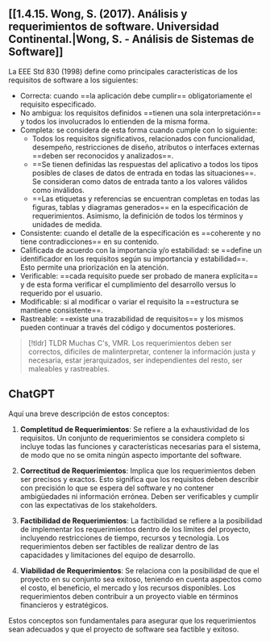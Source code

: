 ## [[1.4.15. Wong, S. (2017). Análisis y requerimientos de software. Universidad Continental.|Wong, S. - Análisis de Sistemas de Software]]
La EEE Std 830 (1998) define como principales características de los requisitos de software a los siguientes:
- Correcta: cuando ==la aplicación debe cumplir== obligatoriamente el requisito especificado.
- No ambigua: los requisitos definidos ==tienen una sola interpretación== y todos los involucrados lo entienden de la misma forma.
- Completa: se considera de esta forma cuando cumple con lo siguiente:
	- Todos los requisitos significativos, relacionados con funcionalidad, desempeño, restricciones de diseño, atributos o interfaces externas ==deben ser reconocidos y analizados==.
	- ==Se tienen definidas las respuestas del aplicativo a todos los tipos posibles de clases de datos de entrada en todas las situaciones==. Se consideran como datos de entrada tanto a los valores válidos como inválidos.
	- ==Las etiquetas y referencias se encuentran completas en todas las figuras, tablas y diagramas generados== en la especificación de requerimientos. Asimismo, la definición de todos los términos y unidades de medida.
- Consistente: cuando el detalle de la especificación es ==coherente y no tiene contradicciones== en su contenido.
- Calificada de acuerdo con la importancia y/o estabilidad: se ==define un identificador en los requisitos según su importancia y estabilidad==. Esto permite una priorización en la atención.
- Verificable: ==cada requisito puede ser probado de manera explícita== y de esta forma verificar el cumplimiento del desarrollo versus lo requerido por el usuario.
- Modificable: si al modificar o variar el requisito la ==estructura se mantiene consistente==.
- Rastreable: ==existe una trazabilidad de requisitos== y los mismos pueden continuar a través del código y documentos posteriores.

> [!tldr] TLDR
> Muchas C's, VMR. Los requerimientos deben ser correctos, dificiles de malinterpretar, contener la información justa y necesaria, estar jerarquizados, ser independientes del resto, ser maleables y rastreables.



## ChatGPT 
Aquí una breve descripción de estos conceptos:

1. **Completitud de Requerimientos**: Se refiere a la exhaustividad de los requisitos. Un conjunto de requerimientos se considera completo si incluye todas las funciones y características necesarias para el sistema, de modo que no se omita ningún aspecto importante del software.

2. **Correctitud de Requerimientos**: Implica que los requerimientos deben ser precisos y exactos. Esto significa que los requisitos deben describir con precisión lo que se espera del software y no contener ambigüedades ni información errónea. Deben ser verificables y cumplir con las expectativas de los stakeholders.

3. **Factibilidad de Requerimientos**: La factibilidad se refiere a la posibilidad de implementar los requerimientos dentro de los límites del proyecto, incluyendo restricciones de tiempo, recursos y tecnología. Los requerimientos deben ser factibles de realizar dentro de las capacidades y limitaciones del equipo de desarrollo.

4. **Viabilidad de Requerimientos**: Se relaciona con la posibilidad de que el proyecto en su conjunto sea exitoso, teniendo en cuenta aspectos como el costo, el beneficio, el mercado y los recursos disponibles. Los requerimientos deben contribuir a un proyecto viable en términos financieros y estratégicos.

Estos conceptos son fundamentales para asegurar que los requerimientos sean adecuados y que el proyecto de software sea factible y exitoso.